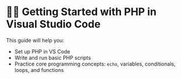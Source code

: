 
# 🧑‍💻 Getting Started with PHP in Visual Studio Code

This guide will help you:

- Set up PHP in VS Code
- Write and run basic PHP scripts
- Practice core programming concepts: `echo`, variables, conditionals, loops, and functions
